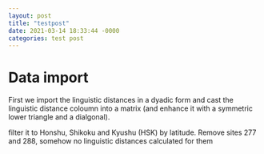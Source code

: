 ```yaml
---
layout: post
title: "testpost"
date: 2021-03-14 18:33:44 -0000
categories: test post
---
```



# Data import

First we import the linguistic distances in a dyadic form and cast the linguistic distance coloumn into a matrix (and enhance it with a symmetric lower triangle and a dialgonal).

filter it to Honshu, Shikoku and Kyushu (HSK) by latitude. Remove sites 277 and 288, somehow no linguistic distances calculated for them

